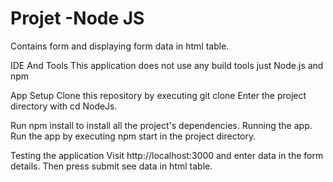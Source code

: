 # Projet -Node JS

Contains form and displaying form data in html table.

IDE And Tools
This application does not use any build tools just Node.js and npm

App Setup
Clone this repository by executing git clone 
Enter the project directory with cd NodeJs.

Run npm install to install all the project's dependencies.
Running the app.
Run the app by executing npm start in the project directory.

Testing the application
Visit http://localhost:3000 and enter data in the form details. Then press submit see data in html table.
